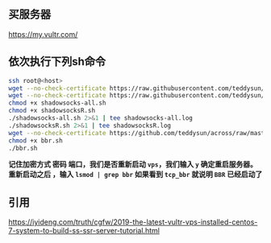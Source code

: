## 买服务器
https://my.vultr.com/
## 依次执行下列sh命令
```sh
ssh root@<host>
wget --no-check-certificate https://raw.githubusercontent.com/teddysun/shadowsocks_install/master/shadowsocks-all.sh
wget --no-check-certificate https://raw.githubusercontent.com/teddysun/shadowsocks_install/master/shadowsocksR.sh
chmod +x shadowsocks-all.sh
chmod +x shadowsocksR.sh
./shadowsocks-all.sh 2>&1 | tee shadowsocks-all.log
./shadowsocksR.sh 2>&1 | tee shadowsocksR.log
wget --no-check-certificate https://github.com/teddysun/across/raw/master/bbr.sh
chmod +x bbr.sh
./bbr.sh
```
**记住加密方式 密码 端口，我们是否重新启动 `vps`，我们输入 `y` 确定重启服务器。
重新启动之后
，输入 `lsmod | grep bbr` 如果看到 `tcp_bbr` 就说明 `BBR` 已经启动了**

## 引用
https://iyideng.com/truth/cgfw/2019-the-latest-vultr-vps-installed-centos-7-system-to-build-ss-ssr-server-tutorial.html
